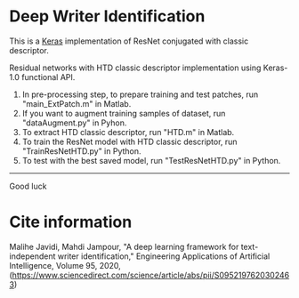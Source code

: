 # Deep Writer Identification

This is a [Keras](https://keras.io/) implementation of ResNet conjugated with classic descriptor.

Residual networks with HTD classic descriptor implementation using Keras-1.0 functional API.
1. In pre-processing step, to prepare training and test patches, run "main_ExtPatch.m" in Matlab.
2. If you want to augment training samples of dataset, run "dataAugment.py" in Pyhon.
3. To extract HTD classic descriptor, run "HTD.m" in Matlab.
4. To train the ResNet model with HTD classic descriptor, run "TrainResNetHTD.py" in Python.
5. To test with the best saved model, run "TestResNetHTD.py" in Python.

**************************************************************************************************************************************************

Good luck


# Cite information
Malihe Javidi, Mahdi Jampour, "A deep learning framework for text-independent writer identification,"
Engineering Applications of Artificial Intelligence, Volume 95, 2020,(https://www.sciencedirect.com/science/article/abs/pii/S0952197620302463)

